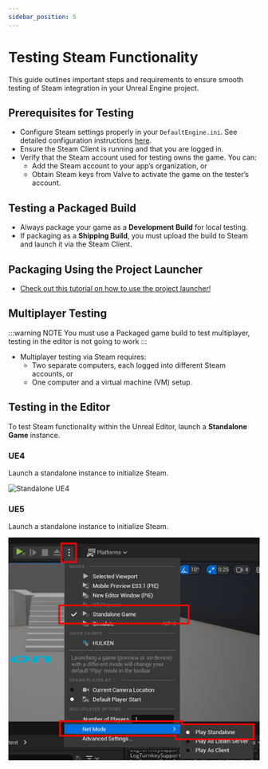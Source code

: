 ```yaml
---
sidebar_position: 5
---
```


# Testing Steam Functionality

This guide outlines important steps and requirements to ensure smooth testing of Steam integration in your Unreal Engine project.

## Prerequisites for Testing

- Configure Steam settings properly in your `DefaultEngine.ini`. See detailed configuration instructions [here](#).
- Ensure the Steam Client is running and that you are logged in.
- Verify that the Steam account used for testing owns the game. You can:
  - Add the Steam account to your app’s organization, or
  - Obtain Steam keys from Valve to activate the game on the tester’s account.

## Testing a Packaged Build

- Always package your game as a **Development Build** for local testing.
- If packaging as a **Shipping Build**, you must upload the build to Steam and launch it via the Steam Client.

## Packaging Using the Project Launcher
* [Check out this tutorial on how to use the project launcher!](./package-project.md)


## Multiplayer Testing
:::warning NOTE
You must use a Packaged game build to test multiplayer, testing in the editor is not going to work
:::

- Multiplayer testing via Steam requires:
  - Two separate computers, each logged into different Steam accounts, or
  - One computer and a virtual machine (VM) setup.

## Testing in the Editor

To test Steam functionality within the Unreal Editor, launch a **Standalone Game** instance.

### UE4

Launch a standalone instance to initialize Steam.

![Standalone UE4](https://eeldev.com/wp-content/uploads/2021/01/7f0bfa893518c85d953db53d9af0099d-1.png)

### UE5

Launch a standalone instance to initialize Steam.

![Standalone UE5](../../../static/img/standalone_settings.png)
